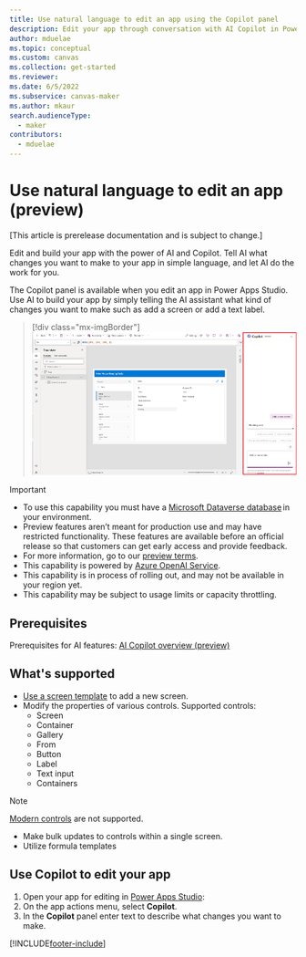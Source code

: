 ```yaml
---
title: Use natural language to edit an app using the Copilot panel
description: Edit your app through conversation with AI Copilot in Power Apps Studio.
author: mduelae
ms.topic: conceptual
ms.custom: canvas
ms.collection: get-started
ms.reviewer: 
ms.date: 6/5/2022
ms.subservice: canvas-maker
ms.author: mkaur
search.audienceType: 
  - maker
contributors:
  - mduelae
---
```


# Use natural language to edit an app (preview)

[This article is prerelease documentation and is subject to change.]

Edit and build your app with the power of AI and Copilot. Tell AI what changes you want to make to your app in simple language, and let AI do the work for you.

The Copilot panel is available when you edit an app in Power Apps Studio. Use AI to build your app by simply telling the AI assistant what kind of changes you want to make such as add a screen or add a text label.

> [!div class="mx-imgBorder"]
> ![Copilot panel.](media/artificial-intelligence/copilot-pane.png)

> [!IMPORTANT]
> - To use this capability you must have a [Microsoft Dataverse database](/power-platform/admin/create-database) in your environment.
> - Preview features aren’t meant for production use and may have restricted functionality. These features are available before an official release so that customers can get early access and provide feedback.
> - For more information, go to our [preview terms](https://go.microsoft.com/fwlink/?linkid=2189520).
> - This capability is powered by [ Azure OpenAI Service](/azure/cognitive-services/openai/overview).
> - This capability is in process of rolling out, and may not be available in your region yet.
> - This capability may be subject to usage limits or capacity throttling.


## Prerequisites

Prerequisites for AI features: [AI Copilot overview (preview)](ai-overview.md)

## What's supported

- [Use a screen template](add-screen-context-variables.md) to add a new screen.
- Modify the properties of various controls. Supported controls: 
    - Screen
    - Container
    - Gallery
    - From
    - Button
    - Label
    - Text input
    - Containers
> [!NOTE]
> [Modern controls](controls/modern-controls/overview-modern-controls.md) are not supported.
- Make bulk updates to controls within a single screen.
- Utilize formula templates

## Use Copilot to edit your app

1. Open your app for editing in [Power Apps Studio](https://create.powerapps.com):
1. On the app actions menu, select **Copilot**.
1. In the **Copilot** panel enter text to describe what changes you want to make.


[!INCLUDE[footer-include](../../includes/footer-banner.md)]
